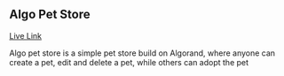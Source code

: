 ## Algo Pet Store

[Live Link](https://lighthearted-tapioca-770f42.netlify.app/)

Algo pet store is a simple pet store build on Algorand, where anyone can create a pet, edit and delete a pet, while others can adopt the pet
